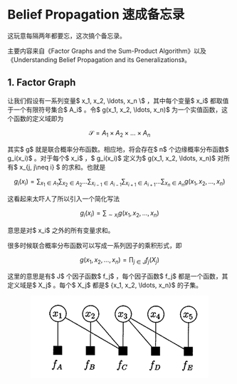 <!-- File for BP tutorial -->

# Belief Propagation 速成备忘录

这玩意每隔两年都要忘，这次搞个备忘录。

主要内容来自《Factor Graphs and the Sum-Product Algorithm》以及《Understanding Belief Propagation and its Generalizations》。

## 1. Factor Graph

让我们假设有一系列变量$ x_1, x_2, \ldots, x_n \\$ ，其中每个变量$ x_i$ 都取值于一个有限符号集合$ A_i$ 。令$ g(x_1, x_2, \ldots, x_n)$ 为一个实值函数，这个函数的定义域即为

$$
\mathcal{S} = A_1 \times A_2 \times \ldots \times A_n
$$

其实$ g$ 就是联合概率分布函数。相应地，将会存在$ n$ 个边缘概率分布函数$ g_i(x_i)$ 。对于每个$ x_i$ ，$ g_i(x_i)$ 定义为$ g(x_1, x_2, \ldots, x_n)$ 对所有$ x_{j, j\neq i} $ 的求和。也就是

$$
g_i(x_i) = \sum_{x_1\in A_1}\sum_{x_2\in A_2}\ldots\sum_{x_{i-1}\in A_{i-1}}\sum_{x_{i+1}\in A_{i+1}}\ldots\sum_{x_n\in A_n} g(x_1, x_2, \ldots, x_n)
$$

这看起来太吓人了所以引入一个简化写法

$$
g_i(x_i) = \sum_{\sim x_i} g(x_1, x_2, \ldots, x_n)
$$

意思是对$ x_i$ 之外的所有变量求和。

很多时候联合概率分布函数可以写成一系列因子的乘积形式，即

$$
g(x_1, x_2, \ldots, x_n) = \prod_{j \in J} f_j(X_j)
$$

这里的意思是有$ J$ 个因子函数$ f_j$ ，每个因子函数$ f_j$ 都是一个函数，其定义域是$ X_j$ 。每个$ X_j$ 都是$ \{x_1, x_2, \ldots, x_n\}$ 的子集。


<!-- 居中本地图片 -->
<p align="center">
  <img src="https://raw.githubusercontent.com/Niurouxing/Markdown4Zhihu/master/Data/main/1.png" width="400" />
</p>